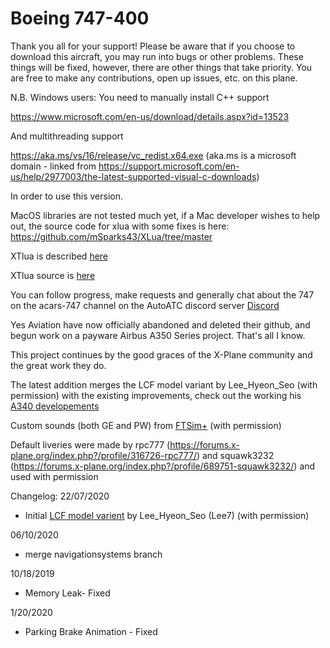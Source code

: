 # Boeing 747-400

Thank you all for your support! Please be aware that if you choose to download this aircraft, you may run into bugs or other problems. These things will be fixed, however, there are other things that take priority. You are free to make any contributions, open up issues, etc. on this plane.

N.B. Windows users:
You need to manually install C++ support

https://www.microsoft.com/en-us/download/details.aspx?id=13523

And multithreading support

https://aka.ms/vs/16/release/vc_redist.x64.exe (aka.ms is a microsoft domain - linked from https://support.microsoft.com/en-us/help/2977003/the-latest-supported-visual-c-downloads)

In order to use this version.

MacOS libraries are not tested much yet, if a Mac developer wishes to help out, the source code for xlua with some fixes is here:
https://github.com/mSparks43/XLua/tree/master

XTlua is described [here](https://forums.x-plane.org/index.php?/forums/topic/209883-xtlua-parallel-lua-for-complex-aircraft-systems/)

XTlua source is [here](https://github.com/mSparks43/XLua/tree/xTLua)

You can follow progress, make requests and generally chat about the 747 on the acars-747 channel on the AutoATC discord server
[Discord](https://discord.gg/EjghrtB)

Yes Aviation have now officially abandoned and deleted their github, and begun work on a payware Airbus A350 Series project. That's all I know.

This project continues by the good graces of the X-Plane community and the great work they do.

The latest addition merges the LCF model variant by Lee_Hyeon_Seo (with permission) with the existing improvements, check out the working his [A340 developements](https://forums.x-plane.org/index.php?/forums/topic/203381-3d-cockpit-for-a340/&)

Custom sounds (both GE and PW) from [FTSim+](https://k-akai.blogspot.com/) (with permission)

Default liveries were made by rpc777 (https://forums.x-plane.org/index.php?/profile/316726-rpc777/) and squawk3232 (https://forums.x-plane.org/index.php?/profile/689751-squawk3232/) and used with permission

Changelog:
22/07/2020
* Initial [LCF model varient](https://forums.x-plane.org/index.php?/files/file/59248-xplane-boeing-747lcf-dream-lifter/) by Lee_Hyeon_Seo (Lee7) (with permission)

06/10/2020
* merge navigationsystems branch

10/18/2019
* Memory Leak- Fixed

1/20/2020
* Parking Brake Animation - Fixed
